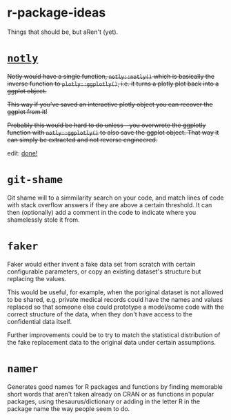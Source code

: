 # r-package-ideas
Things that should be, but aRen't (yet).

# [`notly`](https://github.com/gdmcdonald/notly)

~~Notly would have a single function, `notly::notly()` which is basically the inverse function to `plotly::ggplotly()`, i.e. it turns a plotly plot back into a ggplot object.~~

~~This way if you've saved an interactive plotly object you can recover the ggplot from it!~~

~~Probably this would be hard to do unless - you overwrote the ggplotly function with `notly::ggplotly()` to also save the ggplot object. That way it can simply be extracted and not reverse engineered.~~

edit: [done!](https://github.com/gdmcdonald/notly)

# `git-shame`

Git shame will to a simmilarity search on your code, and match lines of code with stack overflow answers if they are above a certain threshold. It can then (optionally) add a comment in the code to indicate where you shamelessly stole it from.

# `faker`

Faker would either invent a fake data set from scratch with certain configurable parameters, or copy an existing dataset's structure but replacing the values.

This would be useful, for example, when the poriginal dataset is not allowed to be shared, e.g. private medical records could have the names and values replaced so that someone else could prototype a model/some code with the correct structure of the data, when they don't have access to the confidential data itself.

Further improvements could be to try to match the statistical distribution of the fake replacement data to the original data under certain assumptions.

# `namer`

Generates good names for R packages and functions by finding memorable short words that aren't taken already on CRAN or as functions in popular packages, using thesaurus/dictionary or adding in the letter R in the package name the way people seem to do.
